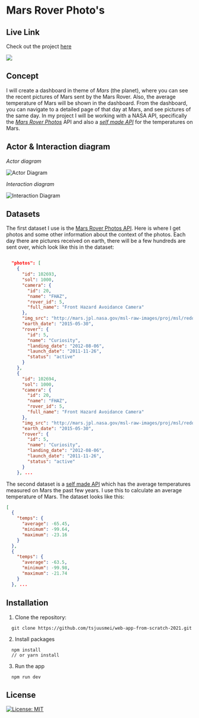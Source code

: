 # Mars Rover Photo's

## Live Link

Check out the project [here](https://wafs-guus.netlify.app/)

![](https://i.imgur.com/SEr9vVd.jpg)

## Concept

I will create a dashboard in theme of *Mars* (the planet), where you can see the recent pictures of Mars sent by the Mars Rover. Also, the average temperature of Mars will be shown in the dashboard. From the dashboard, you can navigate to a detailed page of that day at Mars, and see pictures of the same day.
In my project I will be working with a NASA API, specifically the *[Mars Rover Photos](https://api.nasa.gov/#b-a10)* API and also a *[self made API](https://wafs-be.herokuapp.com/temps)* for the temperatures on Mars.

## Actor & Interaction diagram

*Actor diagram*

![Actor Diagram](https://i.imgur.com/wC9OLfP.png)

*Interaction diagram*

![Interaction Diagram](https://i.imgur.com/bC2O6Fw.png)

## Datasets

The first dataset I use is the [Mars Rover Photos API](https://api.nasa.gov/#mars-rover-photos). Here is where I get photos and some other information about the context of the photos. Each day there are pictures received on earth, there will be a few hundreds are sent over, which look like this in the dataset: 

```json

  "photos": [
    {
      "id": 102693,
      "sol": 1000,
      "camera": {
        "id": 20,
        "name": "FHAZ",
        "rover_id": 5,
        "full_name": "Front Hazard Avoidance Camera"
      },
      "img_src": "http://mars.jpl.nasa.gov/msl-raw-images/proj/msl/redops/ods/surface/sol/01000/opgs/edr/fcam/FLB_486265257EDR_F0481570FHAZ00323M_.JPG",
      "earth_date": "2015-05-30",
      "rover": {
        "id": 5,
        "name": "Curiosity",
        "landing_date": "2012-08-06",
        "launch_date": "2011-11-26",
        "status": "active"
      }
    },
    {
      "id": 102694,
      "sol": 1000,
      "camera": {
        "id": 20,
        "name": "FHAZ",
        "rover_id": 5,
        "full_name": "Front Hazard Avoidance Camera"
      },
      "img_src": "http://mars.jpl.nasa.gov/msl-raw-images/proj/msl/redops/ods/surface/sol/01000/opgs/edr/fcam/FRB_486265257EDR_F0481570FHAZ00323M_.JPG",
      "earth_date": "2015-05-30",
      "rover": {
        "id": 5,
        "name": "Curiosity",
        "landing_date": "2012-08-06",
        "launch_date": "2011-11-26",
        "status": "active"
      }
    }, ...
```

The second dataset is a [self made API](https://wafs-be.herokuapp.com/temps) which has the average temperatures measured on Mars the past few years. I use this to calculate an average temperature of Mars. The dataset looks like this:

```json
[
  {
    "temps": {
      "average": -65.45,
      "minimum": -99.64,
      "maximum": -23.16
    }
  },
  {
    "temps": {
      "average": -63.5,
      "minimum": -99.98,
      "maximum": -21.74
    }
  }, ...
```

## Installation

1. Clone the repository:

```
  git clone https://github.com/tsjuusmei/web-app-from-scratch-2021.git
```

2. Install packages

```
  npm install 
  // or yarn install
```

3. Run the app

```
  npm run dev
```


## License

[![License: MIT](https://img.shields.io/badge/License-MIT-yellow.svg)](https://opensource.org/licenses/MIT)

<!-- Add a link to your live demo in Github Pages 🌐-->

<!-- ☝️ replace this description with a description of your own work -->

<!-- replace the code in the /docs folder with your own, so you can showcase your work with GitHub Pages 🌍 -->

<!-- Add a nice poster image here at the end of the week, showing off your shiny frontend 📸 -->

<!-- Maybe a table of contents here? 📚 -->

<!-- How about a section that describes how to install this project? 🤓 -->

<!-- ...but how does one use this project? What are its features 🤔 -->

<!-- What external data source is featured in your project and what are its properties 🌠 -->

<!-- Maybe a checklist of done stuff and stuff still on your wishlist? ✅ -->

<!-- How about a license here? 📜 (or is it a licence?) 🤷 -->
